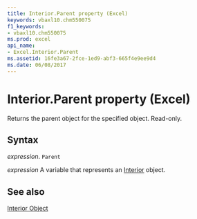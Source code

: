 ```yaml
---
title: Interior.Parent property (Excel)
keywords: vbaxl10.chm550075
f1_keywords:
- vbaxl10.chm550075
ms.prod: excel
api_name:
- Excel.Interior.Parent
ms.assetid: 16fe3a67-2fce-1ed9-abf3-665f4e9ee9d4
ms.date: 06/08/2017
---
```



# Interior.Parent property (Excel)

Returns the parent object for the specified object. Read-only.


## Syntax

 _expression_. `Parent`

 _expression_ A variable that represents an [Interior](Excel.Interior-graph-property.md) object.


## See also


[Interior Object](Excel.Interior(object).md)

